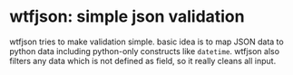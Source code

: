 # wtfjson: simple json validation

wtfjson tries to make validation simple. basic idea is to map JSON data to python data including python-only constructs like `datetime`. wtfjson also filters any data which is not defined as field, so it really cleans all input.
